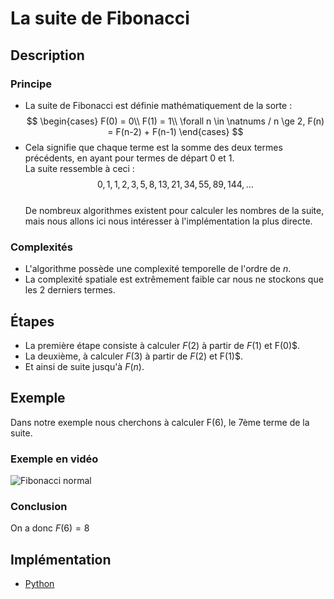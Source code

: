 # La suite de Fibonacci

## Description

### Principe

* La suite de Fibonacci est définie mathématiquement de la sorte :
$$
\begin{cases}
F(0) = 0\\
F(1) = 1\\
\forall n \in \natnums / n \ge 2, F(n) = F(n-2) + F(n-1)
\end{cases}
$$
* Cela signifie que chaque terme est la somme des deux termes précédents, en ayant pour termes de départ 0 et 1.  
La suite ressemble à ceci :
$$0, 1, 1, 2, 3, 5, 8, 13, 21, 34, 55, 89, 144, \ldots$$
\
De nombreux algorithmes existent pour calculer les nombres de la suite, mais nous allons ici nous intéresser à l'implémentation la plus directe.

### Complexités

* L'algorithme possède une complexité temporelle de l'ordre de $n$.  
* La complexité spatiale est extrêmement faible car nous ne stockons que les 2 derniers termes.

## Étapes

* La première étape consiste à calculer $F(2)$ à partir de $F(1)$ et F(0)$.
* La deuxième, à calculer $F(3)$ à partir de $F(2)$ et F(1)$.
* Et ainsi de suite jusqu'à $F(n)$.

## Exemple

Dans notre exemple nous cherchons à calculer F(6), le 7ème terme de la suite.

### Exemple en vidéo

![Fibonacci normal](../Exemples/.gif/FibonacciNormal.gif)

### Conclusion

On a donc $F(6) = 8$

## Implémentation

* [Python](https://github.com/TheAlgorithms/Python/blob/master/maths/fibonacci.py)
